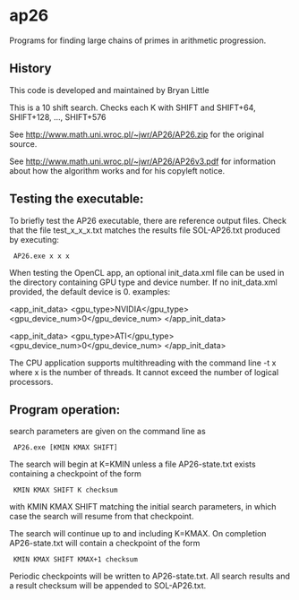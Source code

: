 # ap26

   Programs for finding large chains of primes in arithmetic progression.

## History

   This code is developed and maintained by Bryan Little

   This is a 10 shift search.  Checks each K with SHIFT and SHIFT+64, SHIFT+128, ..., SHIFT+576

   See http://www.math.uni.wroc.pl/~jwr/AP26/AP26.zip for the original source.

   See http://www.math.uni.wroc.pl/~jwr/AP26/AP26v3.pdf for information
   about how the algorithm works and for his copyleft notice.

## Testing the executable:

   To briefly test the AP26 executable, there are reference output files.
   Check that the file test_x_x_x.txt matches
   the results file SOL-AP26.txt produced by executing:

     AP26.exe x x x

   When testing the OpenCL app, an optional init_data.xml file can be used in
   the directory containing GPU type and device number.
   If no init_data.xml provided, the default device is 0.
   examples:

<app_init_data>
<gpu_type>NVIDIA</gpu_type>
<gpu_device_num>0</gpu_device_num>
</app_init_data>

<app_init_data>
<gpu_type>ATI</gpu_type>
<gpu_device_num>0</gpu_device_num>
</app_init_data>

  The CPU application supports multithreading with the command line -t x
  where x is the number of threads. It cannot exceed the number of logical processors.


## Program operation:

   search parameters are given on the command line as

     AP26.exe [KMIN KMAX SHIFT]

   The search will begin at K=KMIN unless a file AP26-state.txt
   exists containing a checkpoint of the form

     KMIN KMAX SHIFT K checksum

   with KMIN KMAX SHIFT matching the initial search parameters, in which
   case the search will resume from that checkpoint.

   The search will continue up to and including K=KMAX. On completion
   AP26-state.txt will contain a checkpoint of the form

     KMIN KMAX SHIFT KMAX+1 checksum

   Periodic checkpoints will be written to AP26-state.txt.
   All search results and a result checksum will be appended to SOL-AP26.txt.
